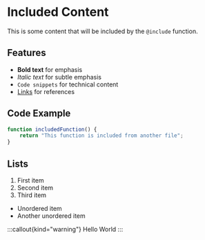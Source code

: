 # Included Content

This is some content that will be included by the `@include` function.

## Features

- **Bold text** for emphasis
- *Italic text* for subtle emphasis
- `Code snippets` for technical content
- [Links](https://example.com) for references

## Code Example

```typescript
function includedFunction() {
    return "This function is included from another file";
}
```

## Lists

1. First item
2. Second item
3. Third item

- Unordered item
- Another unordered item

:::callout{kind="warning"}
Hello World
:::